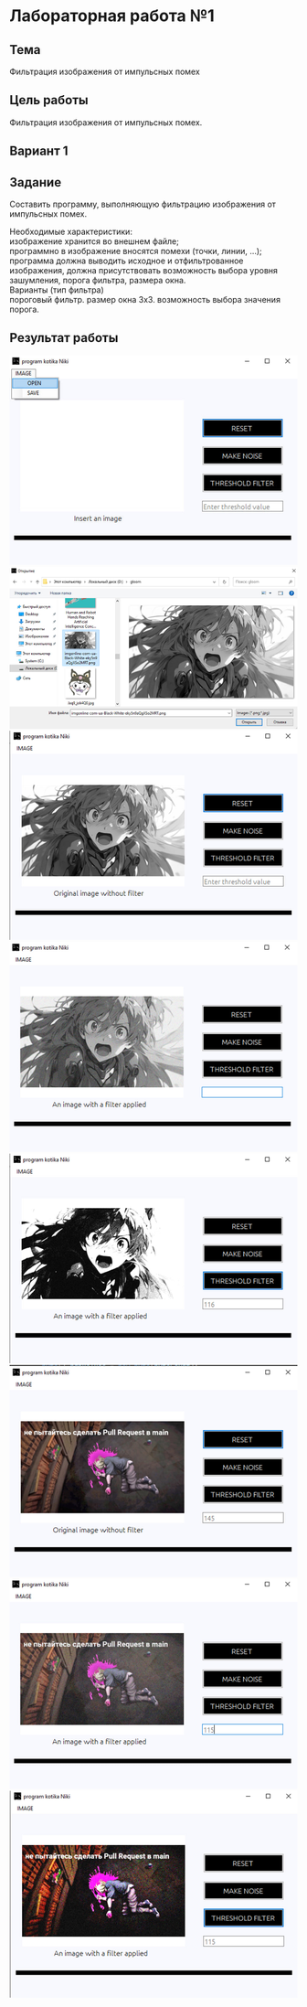 # Лабораторная работа №1 #

## Тема ##

Фильтрация изображения от импульсных помех

## Цель работы ##

Фильтрация изображения от импульсных помех.

## Вариант 1 ##

## Задание ##

Составить программу, выполняющую фильтрацию изображения от импульсных помех.

Необходимые характеристики:\
изображение хранится во внешнем файле;\
программно в изображение вносятся помехи (точки, линии, ...);\
программа должна выводить исходное и отфильтрованное изображения, должна присутствовать возможность выбора уровня зашумления, порога фильтра, размера окна.\
Варианты (тип фильтра)\
пороговый фильтр. размер окна 3х3. возможность выбора значения порога.

## Результат работы ##

![Приложение при входе выглядит так](./1.jpg)
![Выбор изображения для фильтрации](./2.jpg)
![Первый пример обратоки изображения](./3.jpg)
![Зашумленный первый пример](./4.jpg)
![Отфильтрованный первый пример](./5.jpg)
![Второй пример оработки изображения](./6.jpg)
![Зашумленный второй пример](./7.jpg)
![Отфильтрованный второй пример](./8.jpg)

